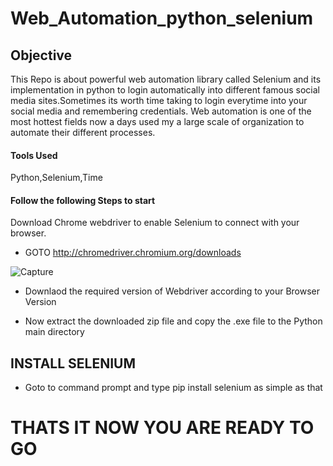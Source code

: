 # Web_Automation_python_selenium

## Objective

This Repo is about powerful web automation library called Selenium and its implementation in python to login automatically into different famous social media sites.Sometimes its worth time taking to login everytime into your social media and remembering credentials. Web automation is one of the most hottest fields now a days used my a large scale of organization to automate their different processes.

#### Tools Used

Python,Selenium,Time

#### Follow the following Steps to start 

Download Chrome webdriver to enable Selenium to connect with your browser.

- GOTO  http://chromedriver.chromium.org/downloads 

![Capture](https://user-images.githubusercontent.com/42111836/61146885-7eedcd00-a4f4-11e9-9a10-fbdb8fa79036.JPG)

- Downlaod the required version of Webdriver according to your Browser Version

- Now extract the downloaded zip file and copy the .exe file to the Python main directory

## INSTALL SELENIUM

- Goto to command prompt and type pip install selenium as simple as that

# THATS IT NOW YOU ARE READY TO GO  

